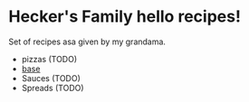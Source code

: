 #  Hecker's Family hello  recipes!

Set of recipes asa given by my grandama.

- pizzas (TODO)
- [base](./pizzas/base.md)
- Sauces (TODO)
- Spreads (TODO)


